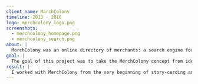 ```yaml
---
client_name: MarchColony
timeline: 2013 - 2016
logo: merchcolony_logo.png
screenshots:
  - merchcolony_homepage.png
  - merchcolony_search.png
about: |
  MerchColony was an online directory of merchants: a search engine for what you need in Central Virginia. MerchColony.com made it easier for customers to find merchants, and for merchants to attract customers.
goal: |
  The goal of this project was to take the MerchColony concept from idea to launched website.
result: |
  I worked with MerchColony from the very beginning of story-carding and wire-framing through to their initial release. My employees and I maintained the application in production throughout the life of the company.
---
```

